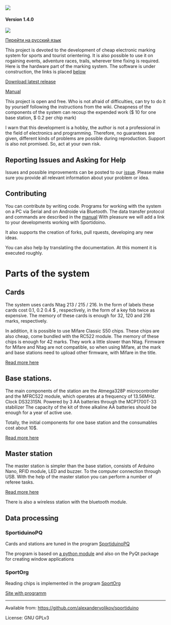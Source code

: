 ﻿![](https://raw.githubusercontent.com/alexandervolikov/sportiduino/master/Images/logo.png)

#### Version 1.4.0

![](https://raw.githubusercontent.com/alexandervolikov/sportIDuino/master/Images/Sportiduino.JPG)

[Перейти на русский язык](https://github.com/alexandervolikov/sportiduino/blob/master/README.ru.md)

This project is devoted to the development of cheap electronic marking system for sports and tourist orientering. It is also possible to use it on rogaining events, adventure races, trails, wherever time fixing is required. Here is the hardware part of the marking system. The software is under construction, the links is placed [below](https://github.com/alexandervolikov/sportiduino#data-processing)

[Download latest release](https://github.com/alexandervolikov/sportiduino/releases)

[Manual](https://github.com/alexandervolikov/sportiduino/blob/master/Doc/en.md)

This project is open and free. Who is not afraid of difficulties, can try to do it by yourself following the instructions from the wiki. Сheapness of the components of the system can recoup the expended work ($ 10 for one base station, $ 0.2 per chip mark)

I warn that this development is a hobby, the author is not a professional in the field of electronics and programming. Therefore, no guarantees are given, different kinds of problems are possible during reproduction. Support is also not promised. So, act at your own risk. 

## Reporting Issues and Asking for Help

Issues and possible improvements can be posted to our [issue](https://github.com/alexandervolikov/sportiduino/issues). Please make sure you provide all relevant information about your problem or idea.

## Contributing

You can contribute by writing code. Programs for working with the system on a PC via Serial and on Androide via Bluetooth. The data transfer protocol and commands are described in the [manual](https://github.com/alexandervolikov/sportiduino/blob/master/Doc/en/MasterStation.md)  With pleasure we will add a link to your developments working with Sportidoino.

It also supports the creation of forks, pull rquests, developing any new ideas.

You can also help by translatiing the documentation. At this moment it is executed roughly.

# Parts of the system

## Cards

The system uses cards Ntag 213 / 215 / 216. In the form of labels these cards cost 0.1, 0.2 0.4 $ , respectively, in the form of a key fob twice as expensive. The memory of these cards is enough for 32, 120 and 216 marks, respectively.

In addition, it is possible to use Mifare Classic S50 chips. These chips are also cheap, come bundled with the RC522 module. The memory of these chips is enough for 42 marks. They work a little slower than Ntag. Firmware for Mifare and Ntag are not compatible, so when using Mifare, at the mark and base stations need to upload other firmware, with Mifare in the title.

[Read more here](https://github.com/alexandervolikov/sportiduino/blob/master/Doc/en/Card.md)

## Base stations.

The main components of the station are the Atmega328P microcontroller and the MFRC522 module, which operates at a frequency of 13.56MHz. Clock DS3231SN. Powered by 3 AA batteries through the MCP1700T-33 stabilizer
The capacity of the kit of three alkaline AA batteries should be enough for a year of active use.

Totally, the initial components for one base station and the consumables cost about 10$.

[Read more here](https://github.com/alexandervolikov/sportiduino/blob/master/Doc/en/BaseStation.md)

## Master station

The master station is simpler than the base station, consists of Arduino Nano, RFID module, LED and buzzer.
To the computer connection through USB. With the help of the master station you can perform a number of referee tasks.

[Read more here](https://github.com/alexandervolikov/sportiduino/blob/master/Doc/en/MasterStation.md)

There is also a wireless station with the bluetooth module. 

## Data processing

### SportiduinoPQ

Cards and stations are tuned in the program [SportiduinoPQ](https://github.com/alexandervolikov/SportiduinoPQ)

The program is based on [a python module](https://github.com/alexandervolikov/sportiduinoPython) and also on the PyQt package for creating window applications

### SportOrg

Reading chips is implemented in the program [SportOrg](https://github.com/sportorg/pysport)

[Site with programm](http://sportorg.o-ural.ru/)

***********
Available from:  https://github.com/alexandervolikov/sportiduino
 
License:         GNU GPLv3

